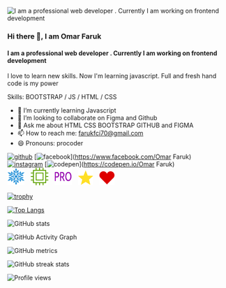 ![I am a professional web developer . Currently I am working on frontend development](https://scontent.fdac13-1.fna.fbcdn.net/v/t39.30808-6/270131274_1096264501184208_7044680341155288733_n.jpg?_nc_cat=102&ccb=1-5&_nc_sid=09cbfe&_nc_ohc=Ts-yjyd4Cs4AX-zR57W&_nc_ht=scontent.fdac13-1.fna&oh=00_AT9th48LA_cEfoxhS8fk1O2q9KCZYhOkRdCEy7LnRPawAw&oe=6225118F)
### Hi there 👋, I am Omar Faruk 
#### I am a professional web developer . Currently I am working on frontend development

I love to learn new skills. Now I'm learning javascript. Full and fresh hand code is my power

Skills: BOOTSTRAP / JS / HTML / CSS

- 🌱 I’m currently learning Javascript  
- 👯 I’m looking to collaborate on Figma and Github 
- 💬 Ask me about HTML CSS BOOTSTRAP GITHUB and FIGMA
- 📫 How to reach me: farukfci70@gmail.com  
- 😄 Pronouns: procoder 


[<img src='https://cdn.jsdelivr.net/npm/simple-icons@3.0.1/icons/github.svg' alt='github' height='40'>](https://github.com/omarfaruk70)  [<img src='https://cdn.jsdelivr.net/npm/simple-icons@3.0.1/icons/facebook.svg' alt='facebook' height='40'>](https://www.facebook.com/Omar Faruk)  [<img src='https://cdn.jsdelivr.net/npm/simple-icons@3.0.1/icons/instagram.svg' alt='instagram' height='40'>](https://www.instagram.com/omarfaruk7672/)  [<img src='https://cdn.jsdelivr.net/npm/simple-icons@3.0.1/icons/codepen.svg' alt='codepen' height='40'>](https://codepen.io/Omar Faruk)  
<a href='https://archiveprogram.github.com/'><img src='https://raw.githubusercontent.com/acervenky/animated-github-badges/master/assets/acbadge.gif' width='40' height='40'></a> <a href='https://docs.github.com/en/developers'><img src='https://raw.githubusercontent.com/acervenky/animated-github-badges/master/assets/devbadge.gif' width='40' height='40'></a> <a href='https://github.com/pricing'><img src='https://raw.githubusercontent.com/acervenky/animated-github-badges/master/assets/pro.gif' width='40' height='40'></a> <a href='https://stars.github.com/'><img src='https://raw.githubusercontent.com/acervenky/animated-github-badges/master/assets/starbadge.gif' width='35' height='35'></a> <a href='https://docs.github.com/en/github/supporting-the-open-source-community-with-github-sponsors'><img src='https://raw.githubusercontent.com/acervenky/animated-github-badges/master/assets/sponsorbadge.gif' width='35' height='35'></a> 

[![trophy](https://github-profile-trophy.vercel.app/?username=omarfaruk70)](https://github.com/ryo-ma/github-profile-trophy)

[![Top Langs](https://github-readme-stats.vercel.app/api/top-langs/?username=omarfaruk70)](https://github.com/anuraghazra/github-readme-stats)

![GitHub stats](https://github-readme-stats.vercel.app/api?username=omarfaruk70&show_icons=true&count_private=true)  

![GitHub Activity Graph](https://activity-graph.herokuapp.com/graph?username=omarfaruk70)  

![GitHub metrics](https://metrics.lecoq.io/omarfaruk70)  

![GitHub streak stats](https://github-readme-streak-stats.herokuapp.com/?user=omarfaruk70)  

![Profile views](https://gpvc.arturio.dev/omarfaruk70)  
